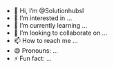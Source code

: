 - 👋 Hi, I’m @Solutionhubsl
- 👀 I’m interested in ...
- 🌱 I’m currently learning ...
- 💞️ I’m looking to collaborate on ...
- 📫 How to reach me ...
- 😄 Pronouns: ...
- ⚡ Fun fact: ...

<!---
Solutionhubsl/Solutionhubsl is a ✨ special ✨ repository because its `README.md` (this file) appears on your GitHub profile.
You can click the Preview link to take a look at your changes.
--->
